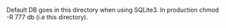 Default DB goes in this directory when using SQLite3. 
In production chmod -R 777 db (i.e this directory).
 
